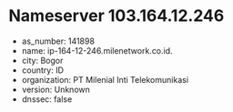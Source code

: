 # Nameserver 103.164.12.246

* as_number: 141898
* name: ip-164-12-246.milenetwork.co.id.
* city: Bogor
* country: ID
* organization: PT Milenial Inti Telekomunikasi
* version: Unknown
* dnssec: false
